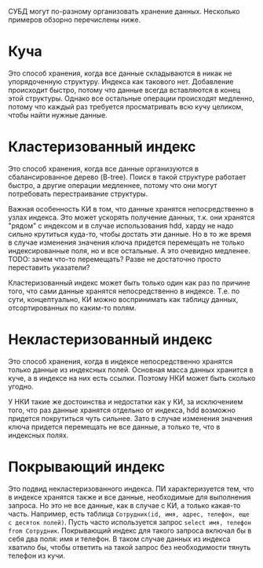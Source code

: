 СУБД могут по-разному организовать хранение данных. Несколько примеров обзорно перечислены ниже.

# Куча

Это способ хранения, когда все данные складываются в никак не упорядоченную структуру. Индекса как такового нет. Добавление происходит быстро, потому что данные всегда вставляются в конец этой структуры. Однако все остальные операции происходят медленно, потому что каждый раз требуется просматривать всю кучу целиком, чтобы найти нужные данные.

# Кластеризованный индекс

Это способ хранения, когда все данные организуются в сбалансированное дерево (B-tree). Поиск в такой структуре работает быстро, а другие операции медленнее, потому что они могут потребовать перестраивание структуры.

Важная особенность КИ в том, что данные хранятся непосредственно в узлах индекса. Это может ускорять получение данных, т.к. они хранятся "рядом" с индексом и в случае использования hdd, харду не надо сильно крутиться куда-то, чтобы достать эти данные. Но в то же время в случае изменения значения ключа придется перемещать не только индексированные поля, но и все остальные. А это очевидно медленее. TODO: зачем что-то перемещать? Разве не достаточно просто переставить указатели?

Кластеризованный индекс может быть только один как раз по причине того, что сами данные хранятся непосредственно в индексе. Т.е. по сути, концептуально, КИ можно воспринимать как таблицу данных, отсортированных по каким-то полям.

# Некластеризованный индекс

Это способ хранения, когда в индексе непосредственно хранятся только данные из индексных полей. Основная масса данных хранится в куче, а в индексе на них есть ссылки. Поэтому НКИ может быть сколько угодно.

У НКИ такие же достоинства и недостатки как у КИ, за исключением того, что раз данные хранятся отдельно от индекса, hdd возможно придется покрутиться чуть сильнее. Зато в случае изменения значения ключа придется перемещать не все данные, а только те, что в индексных полях.

# Покрывающий индекс

Это подвид некластеризованного индекса. ПИ характеризуется тем, что в индексе хранятся также и все данные, необходимые для выполнения запроса. Но это не все данные, как в случае с КИ, а только какая-то часть. Например, есть таблица `Сотрудник(id, имя, адрес, телефон, еще с десяток полей)`. Пусть часто используется запрос `select имя, телефон from Сотрудник`. Покрывающий индекс для такого запроса включал бы в себя два поля: имя и телефон. В таком случае данных из индекса хватило бы, чтобы ответить на такой запрос без необходимости тянуть телефон из кучи.